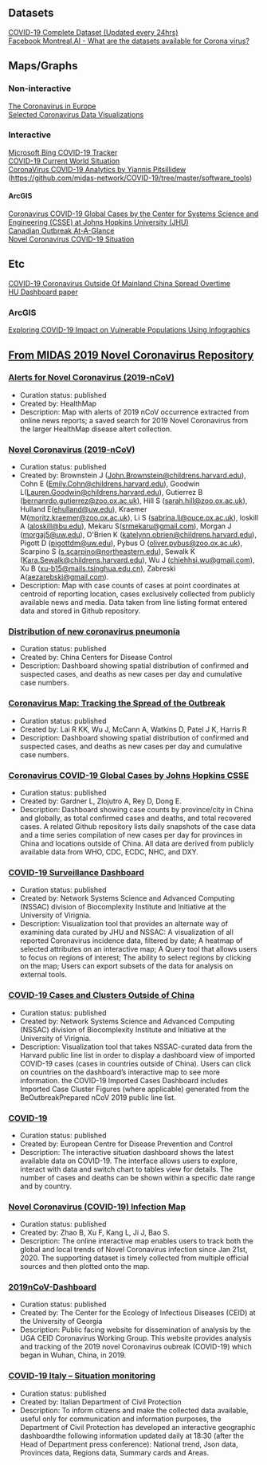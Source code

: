 ## Datasets

[COVID-19 Complete Dataset (Updated every 24hrs)](https://www.kaggle.com/imdevskp/corona-virus-report)  
[Facebook Montreal.AI - What are the datasets available for Corona virus?](https://www.facebook.com/groups/MontrealAI/permalink/865320563929777/)  

## Maps/Graphs

### Non-interactive 

[The Coronavirus in Europe](https://www.statista.com/chart/20964/covid-19-cases-europe-map/)  
[Selected Coronavirus Data Visualizations](https://www.futurehealth.live/blog/2020/2/22/selected-coronavirus-data-visualizations)  

### Interactive 
[Microsoft Bing COVID-19 Tracker](https://www.bing.com/covid)  
[COVID-19 Current World Situation](https://datastudio.google.com/embed/reporting/55c64c82-fdcf-44c0-ae91-b5f83b54b9d1/page/xLdIB)  
[CoronaVirus COVID-19 Analytics by Yiannis Pitsillidew](https://app.powerbi.com/view?r=eyJrIjoiYWRiODI5ZDgtZTI5ZC00NDQ0LTg0YTYtMGRhZDIyMTg5MzJjIiwidCI6IjY5NTllYTE0LWQ3ZDYtNDFmMi05MmZjLTViNWMxYmM1MWQ3NCJ9)  
(https://github.com/midas-network/COVID-19/tree/master/software_tools)

#### ArcGIS
[Coronavirus COVID-19 Global Cases by the Center for Systems Science and Engineering (CSSE) at Johns Hopkins University (JHU)](https://gisanddata.maps.arcgis.com/apps/opsdashboard/index.html#/bda7594740fd40299423467b48e9ecf6)  
[Canadian Outbreak At-A-Glance](https://resources-covid19canada.hub.arcgis.com/)  
[Novel Coronavirus COVID-19 Situation](https://coronavirus-resources.esri.com/)  


## Etc  
[COVID-19 Coronavirus Outside Of Mainland China Spread Overtime](https://www.youtube.com/watch?v=PXKnHmRV184)  
[HU Dashboard paper](https://www.sciencedirect.com/science/article/pii/S1473309920301201)  

### ArcGIS  
[Exploring COVID-19 Impact on Vulnerable Populations Using Infographics](https://www.esri.com/arcgis-blog/products/bus-analyst/health/exploring-vulnerable-pop/?adumkts=social&utm_source=social&aduc=social&adum=external&aduca=social_trends&adusf=facebook&adut=f3c0b8af-4f2f-4743-b1c6-c6ca21dd2c22)

## [From MIDAS 2019 Novel Coronavirus Repository ](https://github.com/midas-network/COVID-19)

### [Alerts for Novel Coronavirus (2019-nCoV)](https://healthmap.org/wuhan/)
* Curation status: published
* Created by: HealthMap
* Description: Map with alerts of 2019 nCoV occurrence extracted from online news reports; a saved search for 2019 Novel Coronavirus from the larger HealthMap disease altert collection.

### [Novel Coronavirus (2019-nCoV)](https://healthmap.org/ncov2019/)
* Curation status: published
* Created by: Brownstein J (John.Brownstein@childrens.harvard.edu), Cohn E (Emily.Cohn@childrens.harvard.edu), Goodwin L(Lauren.Goodwin@childrens.harvard.edu), Gutierrez B (bernanrdo.gutierrez@zoo.ox.ac.uk), Hill S (sarah.hill@zoo.ox.ac.uk), Hulland E(ehulland@uw.edu), Kraemer M(moritz.kraemer@zoo.ox.ac.uk), Li S (sabrina.li@ouce.ox.ac.uk), loskill A (aloskill@bu.edu), Mekaru S(srmekaru@gmail.com), Morgan J (morgaj5@uw.edu), O'Brien K (katelynn.obrien@childrens.harvard.edu), Pigott D (pigottdm@uw.edu), Pybus O (oliver.pybus@zoo.ox.ac.uk), Scarpino S (s.scarpino@northeastern.edu), Sewalk K (Kara.Sewalk@childrens.harvard.edu), Wu J (chiehhsi.wu@gmail.com), Xu B (xu-b15@mails.tsinghua.edu.cn), Zabreski A(aezarebski@gmail.com). 
* Description: Map with case counts of cases at point coordinates at centroid of reporting location, cases exclusively collected from publicly available news and media. Data taken from line listing format entered data and stored in Github repository.

### [Distribution of new coronavirus pneumonia](http://2019ncov.chinacdc.cn/2019-nCoV/)
* Curation status: published
* Created by: China Centers for Disease Control
* Description: Dashboard showing spatial distribution of  confirmed and suspected cases, and deaths as new cases per day and cumulative case numbers. 

### [Coronavirus Map: Tracking the Spread of the Outbreak](https://www.nytimes.com/interactive/2020/world/asia/china-wuhan-coronavirus-maps.html?smid=nytcore-ios-share)
* Curation status: published
* Created by: Lai R KK, Wu J, McCann A, Watkins D, Patel J K, Harris R
* Description: Dashboard showing spatial distribution of  confirmed and suspected cases, and deaths as new cases per day and cumulative case numbers. 

### [Coronavirus COVID-19 Global Cases by Johns Hopkins CSSE](https://gisanddata.maps.arcgis.com/apps/opsdashboard/index.html#/bda7594740fd40299423467b48e9ecf6)
* Curation status: published
* Created by: Gardner L, Zlojutro A, Rey D, Dong E.
* Description: Dashboard showing case counts by province/city in China and globally, as total confirmed cases and deaths, and total recovered cases. A related Github repository lists daily snapshots of the case data and a time series compilation of new cases per day for provinces in China and locations outside of China. All data are derived from publicly available data from WHO, CDC, ECDC, NHC, and DXY. 

### [COVID-19 Surveillance Dashboard](http://ncov.bii.virginia.edu/dashboard/)
* Curation status: published
* Created by: Network Systems Science and Advanced Computing (NSSAC) division of Biocomplexity Institute and Initiative at the University of Virignia.
* Description: Visualization tool that provides an alternate way of examining data curated by JHU and NSSAC: A visualization of all reported Coronavirus incidence data, filtered by date; A heatmap of selected attributes on an interactive map; A Query tool that allows users to focus on regions of interest; The ability to select regions by clicking on the map; Users can export subsets of the data for analysis on external tools.

### [COVID-19 Cases and Clusters Outside of China](https://datastudio.google.com/u/0/reporting/f6ad0988-f203-45f8-8d18-5d726c1d2d8b/page/MGzDB)
* Curation status: published
* Created by: Network Systems Science and Advanced Computing (NSSAC) division of Biocomplexity Institute and Initiative at the University of Virignia.
* Description: Visualization tool that takes NSSAC-curated data from the Harvard public line list in order to display a dashboard view of imported COVID-19 cases (cases in countries outside of China). Users can click on countries on the dashboard’s interactive map to see more information. the COVID-19 Imported Cases Dashboard includes Imported Case Cluster Figures (where applicable) generated from the BeOutbreakPrepared nCoV 2019 public line list. 

### [COVID-19](https://qap.ecdc.europa.eu/public/extensions/COVID-19/COVID-19.html)
* Curation status: published
* Created by: European Centre for Disease Prevention and Control
* Description: The interactive situation dashboard shows the latest available data on COVID-19. The interface allows users to explore, interact with data and switch chart to tables view for details. The number of cases and deaths can be shown within a specific date range and by country. 


### [Novel Coronavirus (COVID-19) Infection Map](https://hgis.uw.edu/virus/)
* Curation status: published
* Created by: Zhao B, Xu F, Kang L, Ji J, Bao S.
* Description: The online interactive map enables users to track both the global and local trends of Novel Coronavirus infection since Jan 21st, 2020. The supporting dataset is timely collected from multiple official sources and then plotted onto the map.


### [2019nCoV-Dashboard](http://2019-coronavirus-tracker.com)
* Curation status: published
* Created by: The Center for the Ecology of Infectious Diseases (CEID) at the University of Georgia
* Description: Public facing website for dissemination of analysis by the UGA CEID Coronavirus Working Group. This website provides analysis and tracking of the 2019 novel Coronavirus oubreak (COVID-19) which began in Wuhan, China, in 2019.


### [COVID-19 Italy – Situation monitoring](http://opendatadpc.maps.arcgis.com/apps/opsdashboard/index.html#/b0c68bce2cce478eaac82fe38d4138b1)
* Curation status: published
* Created by: Italian Department of Civil Protection
* Description: To inform citizens and make the collected data available, useful only for communication and information purposes, the Department of Civil Protection has developed an interactive geographic dashboardthe following information updated daily at 18:30 (after the Head of Department press conference): National trend, Json data, Provinces data, Regions data, Summary cards and Areas.
